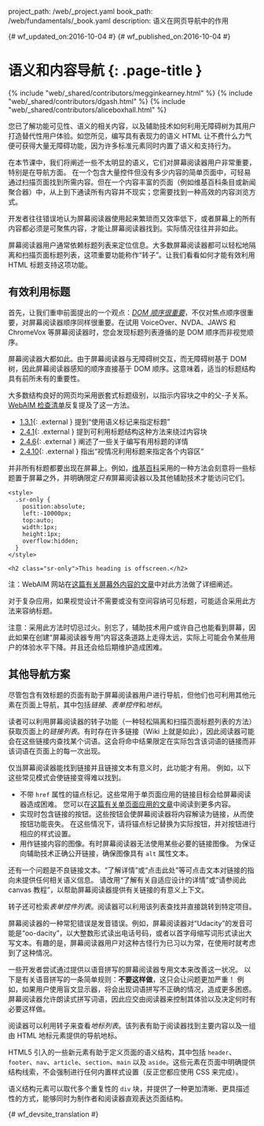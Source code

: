 project_path: /web/_project.yaml
book_path: /web/fundamentals/_book.yaml
description: 语义在网页导航中的作用


{# wf_updated_on:2016-10-04 #}
{# wf_published_on:2016-10-04 #}

# 语义和内容导航 {: .page-title }

{% include "web/_shared/contributors/megginkearney.html" %}
{% include "web/_shared/contributors/dgash.html" %}
{% include "web/_shared/contributors/aliceboxhall.html" %}



您已了解功能可见性、语义的相关内容，以及辅助技术如何利用无障碍树为其用户打造替代性用户体验。如您所见，编写具有表现力的语义 HTML 让不费什么力气便可获得大量无障碍功能，因为许多标准元素同时内置了语义和支持行为。





在本节课中，我们将阐述一些不太明显的语义，它们对屏幕阅读器用户非常重要，特别是在导航方面。
在一个包含大量控件但没有多少内容的简单页面中，可轻易通过扫描页面找到所需内容。但在一个内容丰富的页面（例如维基百科条目或新闻聚合器）中，从上到下通读所有内容并不现实；您需要找到一种高效的内容浏览方式。



开发者往往错误地认为屏幕阅读器使用起来繁琐而又效率低下，或者屏幕上的所有内容都必须是可聚焦内容，才能让屏幕阅读器找到。实际情况往往并非如此。

屏幕阅读器用户通常依赖标题列表来定位信息。大多数屏幕阅读器都可以轻松地隔离和扫描页面标题列表，这项重要功能称作“转子”。让我们看看如何才能有效利用 HTML 标题支持这项功能。


## 有效利用标题

首先，让我们重申前面提出的一个观点：[*DOM 顺序很重要*](/web/fundamentals/accessibility/focus/dom-order-matters)，不仅对焦点顺序很重要，对屏幕阅读器顺序同样很重要。在试用 VoiceOver、NVDA、JAWS 和 ChromeVox 等屏幕阅读器时，您会发现标题列表遵循的是 DOM 顺序而非视觉顺序。



屏幕阅读器大都如此。由于屏幕阅读器与无障碍树交互，而无障碍树基于 DOM 树，因此屏幕阅读器感知的顺序直接基于 DOM 顺序。这意味着，适当的标题结构具有前所未有的重要性。


大多数结构良好的网页均采用嵌套式标题级别，以指示内容块之中的父-子关系。
[WebAIM 检查清单](http://webaim.org/standards/wcag/checklist)反复提及了这一方法。



 - [1.3.1](http://webaim.org/standards/wcag/checklist#sc1.3.1){: .external } 提到“使用语义标记来指定标题”
 - [2.4.1](http://webaim.org/standards/wcag/checklist#sc2.4.1){: .external } 提到可利用标题结构这种方法来绕过内容块
 - [2.4.6](http://webaim.org/standards/wcag/checklist#sc2.4.6){: .external } 阐述了一些关于编写有用标题的详情
 - [2.4.10](http://webaim.org/standards/wcag/checklist#sc2.4.10){: .external } 指出“视情况利用标题来指定各个内容区”



并非所有标题都要出现在屏幕上。例如，[维基百科](https://www.wikipedia.org/)采用的一种方法会刻意将一些标题置于屏幕之外，并明确限定*只有*屏幕阅读器以及其他辅助技术才能访问它们。




    <style>
      .sr-only {
        position:absolute;
        left:-10000px;
        top:auto;
        width:1px;
        height:1px;
        overflow:hidden;
      }
    </style>

    <h2 class="sr-only">This heading is offscreen.</h2>

注：WebAIM 网站在[这篇有关屏幕外内容的文章](http://webaim.org/techniques/css/invisiblecontent/)中对此方法做了详细阐述。


对于复杂应用，如果视觉设计不需要或没有空间容纳可见标题，可能适合采用此方法来容纳标题。


注意：采用此方法时切忌过火。别忘了，辅助技术用户或许自己也能看到屏幕，因此如果在创建“屏幕阅读器专用”内容这条道路上走得太远，实际上可能会令某些用户的体验水平下降。并且还会给后期维护造成困难。


## 其他导航方案

尽管包含有效标题的页面有助于屏幕阅读器用户进行导航，但他们也可利用其他元素在页面上导航，其中包括*链接*、*表单控件*和*地标*。



读者可以利用屏幕阅读器的转子功能（一种轻松隔离和扫描页面标题列表的方法）获取页面上的*链接列表*。有时存在许多链接（Wiki 上就是如此），因此阅读器可能会在这些链接内查找某个词语。这会将命中结果限定在实际包含该词语的链接而非该词语在页面上的每一次出现。


仅当屏幕阅读器能找到链接并且链接文本有意义时，此功能才有用。
例如，以下这些常见模式会使链接变得难以找到。


 - 不带 `href` 属性的锚点标记。这些常用于单页面应用的链接目标会给屏幕阅读器造成困难。
您可以在[这篇有关单页面应用的文章](http://neugierig.org/software/blog/2014/02/single-page-app-links.html)中阅读到更多内容。
 - 实现时包含链接的按钮。这些按钮会使屏幕阅读器将内容解读为链接，从而使按钮功能丧失。
在这些情况下，请将锚点标记替换为实际按钮，并对按钮进行相应的样式设置。
 - 用作链接内容的图像。有时屏幕阅读器无法使用某些必要的链接图像。
为保证向辅助技术正确公开链接，确保图像具有 `alt` 属性文本。


还有一个问题是不良链接文本。“了解详情”或“点击此处”等可点击文本对链接的指向未提供任何相关语义信息。
请改用“了解有关自适应设计的详情”或“请参阅此 canvas 教程”，以帮助屏幕阅读器提供有关链接的有意义上下文。



转子还可检索*表单控件列表*。阅读器可以利用该列表查找并直接跳转到特定项目。


屏幕阅读器的一种常犯错误是发音错误。例如，屏幕阅读器对“Udacity”的发音可能是“oo-dacity”，以大整数形式读出电话号码，或者以首字母缩写词形式读出大写文本。有趣的是，屏幕阅读器用户对这种古怪行为已习以为常，在使用时就考虑到了这种情况。





一些开发者尝试通过提供以语音拼写的屏幕阅读器专用文本来改善这一状况。
以下是有关语音拼写的一条简单规则：**不要这样做**，这只会让问题更加严重！
例如，如果用户使用盲文显示器，将会出现词语拼写不正确的情况，造成更多困惑。屏幕阅读器允许朗读式拼写词语，因此应交由阅读器来控制其体验以及决定何时有必要这样做。


阅读器可以利用转子来查看*地标列表*。该列表有助于阅读器找到主要内容以及一组由 HTML 地标元素提供的导航地标。



HTML5 引入的一些新元素有助于定义页面的语义结构，其中包括 `header`、`footer`、`nav`、`article`、`section`、`main` 以及 `aside`。这些元素在页面中明确提供结构线索，不会强制进行任何内置样式设置（反正您都应使用 CSS 来完成）。


语义结构元素可以取代多个重复性的 `div` 块，并提供了一种更加清晰、更具描述性的方式，能够同时为制作者和阅读器直观表达页面结构。






{# wf_devsite_translation #}
